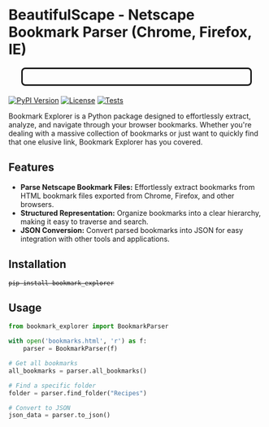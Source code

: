 
# BeautifulScape - Netscape Bookmark Parser (Chrome, Firefox, IE)
<div style="text-align:center;margin-left:5%;margin-right:5%;padding:15px;font-size:1.2em;border-radius:8px;border-style:solid;margin-bottom:20px;margin-top:10px;"> </div>

[![PyPI Version](https://img.shields.io/pypi/v/bookmark_explorer.svg)](https://pypi.org/project/bookmark_explorer/)
[![License](https://img.shields.io/badge/License-MIT-blue.svg)](https://opensource.org/licenses/MIT)
[![Tests](https://github.com/YOUR_USERNAME/bookmark_explorer/actions/workflows/tests.yml/badge.svg)](https://github.com/YOUR_USERNAME/bookmark_explorer/actions/workflows/tests.yml)

Bookmark Explorer is a Python package designed to effortlessly extract, analyze, and navigate through your browser bookmarks. Whether you're dealing with a massive collection of bookmarks or just want to quickly find that one elusive link, Bookmark Explorer has you covered.

## Features

* **Parse Netscape Bookmark Files:**  Effortlessly extract bookmarks from HTML bookmark files exported from Chrome, Firefox, and other browsers.
* **Structured Representation:**  Organize bookmarks into a clear hierarchy, making it easy to traverse and search.
* **JSON Conversion:** Convert parsed bookmarks into JSON for easy integration with other tools and applications.

## Installation

<div>
<code style='text-decoration:line-through;'>pip install bookmark_explorer</code>
</div>

## Usage

```python
from bookmark_explorer import BookmarkParser

with open('bookmarks.html', 'r') as f:
    parser = BookmarkParser(f)

# Get all bookmarks
all_bookmarks = parser.all_bookmarks()

# Find a specific folder
folder = parser.find_folder("Recipes")

# Convert to JSON
json_data = parser.to_json()
```
